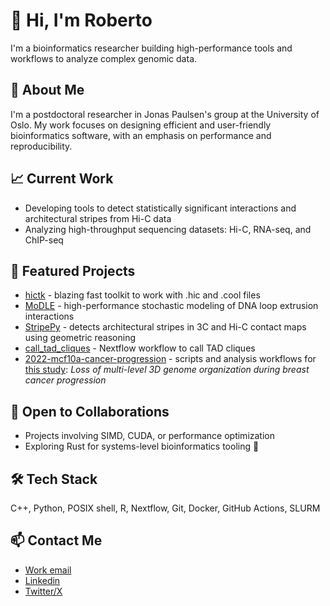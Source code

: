 <!--
Copyright (C) 2024 Roberto Rossini <roberros@uio.no>

SPDX-License-Identifier: CC0-1.0
-->

# 👋 Hi, I'm Roberto

I'm a bioinformatics researcher building high-performance tools and workflows to analyze complex genomic data.

## 🔬 About Me

I'm a postdoctoral researcher in Jonas Paulsen's group at the University of Oslo.
My work focuses on designing efficient and user-friendly bioinformatics software, with an emphasis on performance and reproducibility.

## 📈 Current Work

- Developing tools to detect statistically significant interactions and architectural stripes from Hi-C data
- Analyzing high-throughput sequencing datasets: Hi-C, RNA-seq, and ChIP-seq

## 🧬 Featured Projects

- [hictk](https://github.com/paulsengroup/hictk) - blazing fast toolkit to work with .hic and .cool files
- [MoDLE](https://github.com/paulsengroup/modle) - high-performance stochastic modeling of DNA loop extrusion interactions
- [StripePy](https://github.com/paulsengroup/StripePy) - detects architectural stripes in 3C and Hi-C contact maps using geometric reasoning
- [call_tad_cliques](https://github.com/robomics/call_tad_cliques) - Nextflow workflow to call TAD cliques
- [2022-mcf10a-cancer-progression](https://github.com/paulsengroup/2022-mcf10a-cancer-progression) - scripts and analysis workflows for [this study](https://www.biorxiv.org/content/10.1101/2023.11.26.568711v2): _Loss of multi-level 3D genome organization during breast cancer progression_

## 🤝 Open to Collaborations

- Projects involving SIMD, CUDA, or performance optimization
- Exploring Rust for systems-level bioinformatics tooling 🦀

## 🛠️ Tech Stack

C++, Python, POSIX shell, R, Nextflow, Git, Docker, GitHub Actions, SLURM

## 📫 Contact Me

- [Work email](https://www.mn.uio.no/ibv/english/people/aca/roberros/)
- [Linkedin](https://www.linkedin.com/in/robomics)
- [Twitter/X](https://twitter.com/robomics?lang=en)
